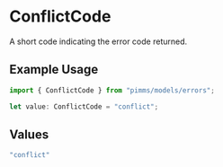 # ConflictCode

A short code indicating the error code returned.

## Example Usage

```typescript
import { ConflictCode } from "pimms/models/errors";

let value: ConflictCode = "conflict";
```

## Values

```typescript
"conflict"
```